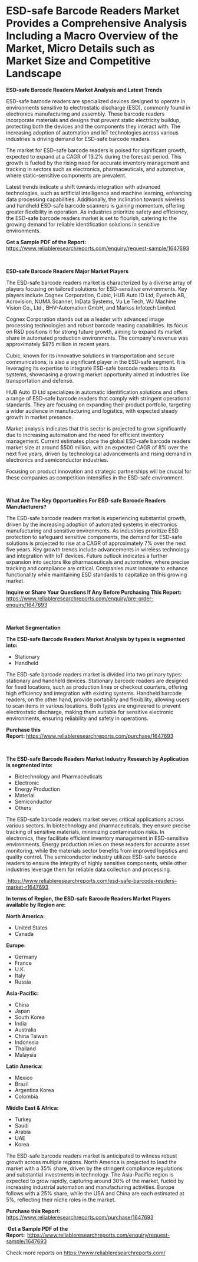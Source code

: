 <p><h1>ESD-safe Barcode Readers Market Provides a Comprehensive Analysis Including a Macro Overview of the Market, Micro Details such as Market Size and Competitive Landscape</h1></p><p><strong>ESD-safe Barcode Readers Market Analysis and Latest Trends</strong></p>
<p><p>ESD-safe barcode readers are specialized devices designed to operate in environments sensitive to electrostatic discharge (ESD), commonly found in electronics manufacturing and assembly. These barcode readers incorporate materials and designs that prevent static electricity buildup, protecting both the devices and the components they interact with. The increasing adoption of automation and IoT technologies across various industries is driving demand for ESD-safe barcode readers.</p><p>The market for ESD-safe barcode readers is poised for significant growth, expected to expand at a CAGR of 13.2% during the forecast period. This growth is fueled by the rising need for accurate inventory management and tracking in sectors such as electronics, pharmaceuticals, and automotive, where static-sensitive components are prevalent. </p><p>Latest trends indicate a shift towards integration with advanced technologies, such as artificial intelligence and machine learning, enhancing data processing capabilities. Additionally, the inclination towards wireless and handheld ESD-safe barcode scanners is gaining momentum, offering greater flexibility in operation. As industries prioritize safety and efficiency, the ESD-safe barcode readers market is set to flourish, catering to the growing demand for reliable identification solutions in sensitive environments.</p></p>
<p><strong>Get a Sample PDF of the Report:&nbsp;</strong> <a href="https://www.reliableresearchreports.com/enquiry/request-sample/1647693?utm_campaign=2290&utm_medium=2&utm_source=Github&utm_content=ia&utm_term=29032025&utm_id=esd-safe-barcode-readers">https://www.reliableresearchreports.com/enquiry/request-sample/1647693</a></p>
<p>&nbsp;</p>
<p><strong>ESD-safe Barcode Readers Major Market Players</strong></p>
<p><p>The ESD-safe barcode readers market is characterized by a diverse array of players focusing on tailored solutions for ESD-sensitive environments. Key players include Cognex Corporation, Cubic, HUB Auto ID Ltd, Eyetech AB, Acrovision, NUMA Scanner, InData Systems, Vu Le Tech, WJ Machine Vision Co., Ltd., BHV-Automation GmbH, and Markss Infotech Limited.</p><p>Cognex Corporation stands out as a leader with advanced image processing technologies and robust barcode reading capabilities. Its focus on R&D positions it for strong future growth, aiming to expand its market share in automated production environments. The company's revenue was approximately $875 million in recent years.</p><p>Cubic, known for its innovative solutions in transportation and secure communications, is also a significant player in the ESD-safe segment. It is leveraging its expertise to integrate ESD-safe barcode readers into its systems, showcasing a growing market opportunity aimed at industries like transportation and defense.</p><p>HUB Auto ID Ltd specializes in automatic identification solutions and offers a range of ESD-safe barcode readers that comply with stringent operational standards. They are focusing on expanding their product portfolio, targeting a wider audience in manufacturing and logistics, with expected steady growth in market presence.</p><p>Market analysis indicates that this sector is projected to grow significantly due to increasing automation and the need for efficient inventory management. Current estimates place the global ESD-safe barcode readers market size at around $500 million, with an expected CAGR of 8% over the next five years, driven by technological advancements and rising demand in electronics and semiconductor industries.</p><p>Focusing on product innovation and strategic partnerships will be crucial for these companies as competition intensifies in the ESD-safe environment.</p></p>
<p>&nbsp;</p>
<p><strong>What Are The Key Opportunities For ESD-safe Barcode Readers Manufacturers?</strong></p>
<p><p>The ESD-safe barcode readers market is experiencing substantial growth, driven by the increasing adoption of automated systems in electronics manufacturing and sensitive environments. As industries prioritize ESD protection to safeguard sensitive components, the demand for ESD-safe solutions is projected to rise at a CAGR of approximately 7% over the next five years. Key growth trends include advancements in wireless technology and integration with IoT devices. Future outlook indicates a further expansion into sectors like pharmaceuticals and automotive, where precise tracking and compliance are critical. Companies must innovate to enhance functionality while maintaining ESD standards to capitalize on this growing market.</p></p>
<p><strong>Inquire or Share Your Questions If Any Before Purchasing This Report:</strong> <a href="https://www.reliableresearchreports.com/enquiry/pre-order-enquiry/1647693?utm_campaign=2290&utm_medium=2&utm_source=Github&utm_content=ia&utm_term=29032025&utm_id=esd-safe-barcode-readers">https://www.reliableresearchreports.com/enquiry/pre-order-enquiry/1647693</a></p>
<p>&nbsp;</p>
<p><strong>Market Segmentation</strong></p>
<p><strong>The ESD-safe Barcode Readers Market Analysis by types is segmented into:</strong></p>
<p><ul><li>Stationary</li><li>Handheld</li></ul></p>
<p><p>The ESD-safe barcode readers market is divided into two primary types: stationary and handheld devices. Stationary barcode readers are designed for fixed locations, such as production lines or checkout counters, offering high efficiency and integration with existing systems. Handheld barcode readers, on the other hand, provide portability and flexibility, allowing users to scan items in various locations. Both types are engineered to prevent electrostatic discharge, making them suitable for sensitive electronic environments, ensuring reliability and safety in operations.</p></p>
<p><strong>Purchase this Report:&nbsp;</strong><a href="https://www.reliableresearchreports.com/purchase/1647693?utm_campaign=2290&utm_medium=2&utm_source=Github&utm_content=ia&utm_term=29032025&utm_id=esd-safe-barcode-readers">https://www.reliableresearchreports.com/purchase/1647693</a></p>
<p>&nbsp;</p>
<p><strong>The ESD-safe Barcode Readers Market Industry Research by Application is segmented into:</strong></p>
<p><ul><li>Biotechnology and Pharmaceuticals</li><li>Electronic</li><li>Energy Production</li><li>Material</li><li>Semiconductor</li><li>Others</li></ul></p>
<p><p>The ESD-safe barcode readers market serves critical applications across various sectors. In biotechnology and pharmaceuticals, they ensure precise tracking of sensitive materials, minimizing contamination risks. In electronics, they facilitate efficient inventory management in ESD-sensitive environments. Energy production relies on these readers for accurate asset monitoring, while the materials sector benefits from improved logistics and quality control. The semiconductor industry utilizes ESD-safe barcode readers to ensure the integrity of highly sensitive components, while other industries leverage them for reliable data collection and processing.</p></p>
<p><a href="https://www.reliableresearchreports.com/esd-safe-barcode-readers-market-r1647693?utm_campaign=2290&utm_medium=2&utm_source=Github&utm_content=ia&utm_term=29032025&utm_id=esd-safe-barcode-readers">&nbsp;https://www.reliableresearchreports.com/esd-safe-barcode-readers-market-r1647693</a></p>
<p><strong>In terms of Region, the ESD-safe Barcode Readers Market Players available by Region are:</strong></p>
<p>
    <p> <strong> North America: </strong>
        <ul>
            <li>United States</li>
            <li>Canada</li>
        </ul>
        </p> 
    <p> <strong> Europe: </strong>
        <ul>
            <li>Germany</li>
            <li>France</li>
            <li>U.K.</li>
            <li>Italy</li>
            <li>Russia</li>
        </ul>
        </p> 
    <p> <strong> Asia-Pacific: </strong>
        <ul>
            <li>China</li>
            <li>Japan</li>
            <li>South Korea</li>
            <li>India</li>
            <li>Australia</li>
            <li>China Taiwan</li>
            <li>Indonesia</li>
            <li>Thailand</li>
            <li>Malaysia</li>
        </ul>
        </p> 
    <p> <strong> Latin America: </strong>
        <ul>
            <li>Mexico</li>
            <li>Brazil</li>
            <li>Argentina Korea</li>
            <li>Colombia</li>
        </ul>
        </p> 
    <p> <strong> Middle East & Africa: </strong>
        <ul>
            <li>Turkey</li>
            <li>Saudi</li>
            <li>Arabia</li>
            <li>UAE</li>
            <li>Korea</li>
        </ul>
    </p>
    </p>
<p><p>The ESD-safe barcode readers market is anticipated to witness robust growth across multiple regions. North America is projected to lead the market with a 35% share, driven by the stringent compliance regulations and substantial investments in technology. The Asia-Pacific region is expected to grow rapidly, capturing around 30% of the market, fueled by increasing industrial automation and manufacturing activities. Europe follows with a 25% share, while the USA and China are each estimated at 5%, reflecting their niche roles in the market.</p></p>
<p><strong>Purchase this Report: </strong><a href="https://www.reliableresearchreports.com/purchase/1647693?utm_campaign=2290&utm_medium=2&utm_source=Github&utm_content=ia&utm_term=29032025&utm_id=esd-safe-barcode-readers">https://www.reliableresearchreports.com/purchase/1647693</a></p>
<p>&nbsp;<strong>Get a Sample PDF of the Report:&nbsp;&nbsp;</strong><a href="https://www.reliableresearchreports.com/enquiry/request-sample/1647693?utm_campaign=2290&utm_medium=2&utm_source=Github&utm_content=ia&utm_term=29032025&utm_id=esd-safe-barcode-readers">https://www.reliableresearchreports.com/enquiry/request-sample/1647693</a></p>
<p><strong></strong></p>
<p>Check more reports on <a href="https://www.reliableresearchreports.com/?utm_campaign=2290&utm_medium=2&utm_source=Github&utm_content=ia&utm_term=29032025&utm_id=esd-safe-barcode-readers">https://www.reliableresearchreports.com/</a></p>